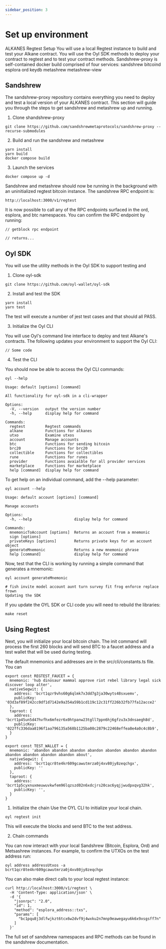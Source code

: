 ```yaml
---
sidebar_position: 3
---
```


# Set up environment

ALKANES Regtest Setup
You will use a local Regtest instance to build and test your Alkane contract. 
You will use the Oyl SDK methods to deploy your contract to regtest and to test your contract methods.
Sandshrew-proxy is self-contained docker build comprised of four services:
sandshrew
bitcoind
esplora
ord
keydb
metashrew
metashrew-view

## Sandshrew
The sandshrew-proxy repository contains everything you need to deploy and test a local version of your ALKANES contract. This section will guide you through the steps to get sandshrew and metashrew up and running.

1. Clone shandshrew-proxy

```
git clone https://github.com/sandshrewmetaprotocols/sandshrew-proxy --recurse-submodules
```

2. Build and run the sandshrew and metashrew

```
yarn install  
yarn build  
docker compose build 
```

3. Launch the services

```
docker compose up -d
```

Sandshrew and metashrew should now be running in the background with an uninitialized regtest bitcoin instance. The sandshrew RPC endpoint is:

```
http://localhost:3000/v1/regtest
```

It is now possible to call any of the RPC endpoints surfaced in the ord, esplora, and btc namespaces. 
You can confirm the RPC endpoint by running:

```
// getblock rpc endpoint

// returns...
```

##  Oyl SDK

You will use the utility methods in the Oyl SDK to support testing and 

1. Clone oyl-sdk

```
git clone https://github.com/oyl-wallet/oyl-sdk
```

2. Install and test the SDK

```
yarn install
yarn test
```

The test will execute a number of jest test cases and that should all PASS.

3. Initialize the Oyl CLI

You will use Oyl's command line interface to deploy and test Alkane's contracts. The following updates your environment to support the Oyl CLI:

```
// Some code
```

4. Test the CLI

You should now be able to access the Oyl CLI commands:

```
oyl --help

Usage: default [options] [command]

All functionality for oyl-sdk in a cli-wrapper

Options:
  -V, --version   output the version number
  -h, --help      display help for command

Commands:
  regtest         Regtest commands
  alkane          Functions for alkanes
  utxo            Examine utxos
  account         Manage accounts
  btc             Functions for sending bitcoin
  brc20           Functions for brc20
  collectible     Functions for collectibles
  rune            Functions for runes
  provider        Functions avaialble for all provider services
  marketplace     Functions for marketplace
  help [command]  display help for command
```

To get help on an individual command, add the --help parameter:

```
oyl account --help

Usage: default account [options] [command]

Manage accounts

Options:
  -h, --help                   display help for command

Commands:
  mnemonicToAccount [options]  Returns an account from a mnemonic
  sign [options]
  privateKeys [options]        Returns private keys for an account object
  generateMnemonic             Returns a new mnemonic phrase
  help [command]               display help for command
```

Now, test that the CLI is working by running a simple command that generates a mnemonic:

```
oyl account generateMnemonic

# fish invite model account aunt turn survey fit frog enforce replace frown
Updating the SDK
```

If you update the OYL SDK or CLI code you will need to rebuild the libraries:

```
make reset
```

## Using Regtest

Next, you will initialize your local bitcoin chain. The init command will process the first 260 blocks and will send BTC to a faucet address and a test wallet that will be used during testing. 

The default mnemonics and addresses are in the src/cli/constants.ts file. You can 

```
export const REGTEST_FAUCET = {
  mnemonic: 'hub dinosaur mammal approve riot rebel library legal sick discover loop alter',
  nativeSegwit: {
    address: 'bcrt1qzr9vhs60g6qlmk7x3dd7g3ja30wyts48sxuemv',
    publicKey: '03d3af89f242cc0df1d7142e9a354a59b1cd119c12c31ff226b32fb77fa12acce2'
  },
  taproot: {
    address: 'bcrt1p45un5d47hvfhx6mfezr6x0htpanw23tgll7ppn6hj6gfzu3x3dnsaegh8d',
    publicKey: '022ffc336daa8196f1aa796135a568b1125ba08c2879c22468effea8e4a0c4c8b9',
  }
}

export const TEST_WALLET = {
  mnemonic: 'abandon abandon abandon abandon abandon abandon abandon abandon abandon abandon abandon about',
  nativeSegwit: {
    address: 'bcrt1qcr8te4kr609gcawutmrza0j4xv80jy8zeqchgx',
    publicKey: ''
  },
  taproot: {
    address: 'bcrt1p5cyxnuxmeuwuvkwfem96lqzszd02n6xdcjrs20cac6yqjjwudpxqvg32hk',
    publicKey: '',
  }
}
```

1. Initialize the chain
Use the OYL CLI to initialize your local chain.

```
oyl regtest init
```

This will execute the blocks and send BTC to the test address. 

2. Chain commands

You can now interact with your local Sandshrew (Bitcoin, Esplora, Ord) and Metsashrew instances.
For example, to confirm the UTXOs on the test address run:

```
oyl address addressUtxos -a bcrt1qcr8te4kr609gcawutmrza0j4xv80jy8zeqchgx
```

You can also make direct calls to your local regtest instance:

```
curl http://localhost:3000/v1/regtest \
  -H 'Content-Type: application/json' \
  -d '{
    "jsonrpc": "2.0", 
    "id": 1, 
    "method": "esplora_address::txs",
    "params": [
      "bc1pqu8j3dlfwjkzt6tcx6w2dvf9j4wxku2n7mnp9eawegayu6k6x9xsgsff7n"
    ]
  }'
```

The full set of sandshrew namespaces and RPC methods can be found in the sandshrew documentation.
